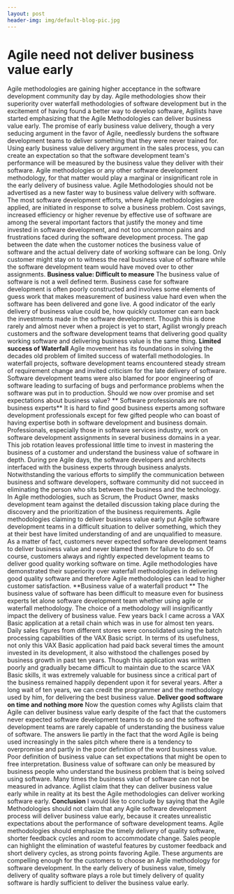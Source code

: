 ```yaml
---
layout: post
header-img: img/default-blog-pic.jpg
---
```


# Agile need not deliver business value early

Agile methodologies are gaining higher acceptance in the software development community day by day. Agile methodologies show their superiority over waterfall methodologies of software development but in the excitement of having found a better way to develop software, Agilists have started emphasizing that the Agile Methodologies can deliver business value early. The promise of early business value delivery, though a very seducing argument in the favor of Agile, needlessly burdens the software development teams to deliver something that they were never trained for. Using early business value delivery argument in the sales process, you can create an expectation so that the software development team's performance will be measured by the business value they deliver with their software. Agile methodologies or any other software development methodology, for that matter would play a marginal or insignificant role in the early delivery of business value. Agile Methodologies should not be advertised as a new faster way to business value delivery with software.  The most software development efforts, where Agile methodologies are applied, are initiated in response to solve a business problem. Cost savings, increased efficiency or higher revenue by effective use of software are among the several important factors that justify the money and time invested in software development, and not too uncommon pains and frustrations faced during the software development process. The gap between the date when the customer notices the business value of software and the actual delivery date of working software can be long. Only customer might stay on to witness the real business value of software while the software development team would have moved over to other assignments. **Business value: Difficult to measure** The business value of software is not a well defined term. Business case for software development is often poorly constructed and involves some elements of guess work that makes measurement of business value hard even when the software has been delivered and gone live. A good indicator of the early delivery of business value could be, how quickly customer can earn back the investments made in the software development. Though this is done rarely and almost never when a project is yet to start, Agilist wrongly preach customers and the software development teams that delivering good quality working software and delivering business value is the same thing. **Limited success of Waterfall** Agile movement has its foundations in solving the decades old problem of limited success of waterfall methodologies. In waterfall projects, software development teams encountered steady stream of requirement change and invited criticism for the late delivery of software. Software development teams were also blamed for poor engineering of software leading to surfacing of bugs and performance problems when the software was put in to production. Should we now over promise and set expectations about business value? ** Software professionals are not business experts** It is hard to find good business experts among software development professionals except for few gifted people who can boast of having expertise both in software development and business domain. Professionals, especially those in software services industry, work on software development assignments in several business domains in a year. This job rotation leaves professional little time to invest in mastering the business of a customer and understand the business value of software in depth. During pre Agile days, the software developers and architects interfaced with the business experts through business analysts. Notwithstanding the various efforts to simplify the communication between business and software developers, software community did not succeed in eliminating the person who sits between the business and the technology. In Agile methodologies, such as Scrum, the Product Owner, masks development team against the detailed discussion taking place during the discovery and the prioritization of the business requirements. Agile methodologies claiming to deliver business value early put Agile software development teams in a difficult situation to deliver something, which they at their best have limited understanding of and are unqualified to measure. As a matter of fact, customers never expected software development teams to deliver business value and never blamed them for failure to do so. Of course, customers always and rightly expected development teams to deliver good quality working software on time. Agile methodologies have demonstrated their superiority over waterfall methodologies in delivering good quality software and therefore Agile methodologies can lead to higher customer satisfaction. **Business value of a waterfall product ** The business value of software has been difficult to measure even for business experts let alone software development team whether using agile or waterfall methodology. The choice of a methodology will insignificantly impact the delivery of business value. Few years back I came across a VAX Basic application at a retail chain which was in use for almost ten years. Daily sales figures from different stores were consolidated using the batch processing capabilities of the VAX Basic script. In terms of its usefulness, not only this VAX Basic application had paid back several times the amount invested in its development, it also withstood the challenges posed by business growth in past ten years. Though this application was written poorly and gradually became difficult to maintain due to the scarce VAX Basic skills, it was extremely valuable for business since a critical part of the business remained happily dependent upon it for several years. After a long wait of ten years, we can credit the programmer and the methodology used by him, for delivering the best business value. **Deliver good software on time and nothing more** Now the question comes why Agilists claim that Agile can deliver business value early despite of the fact that the customers never expected software development teams to do so and the software development teams are rarely capable of understanding the business value of software. The answers lie partly in the fact that the word Agile is being used increasingly in the sales pitch where there is a tendency to overpromise and partly in the poor definition of the word business value. Poor definition of business value can set expectations that might be open to free interpretation. Business value of software can only be measured by business people who understand the business problem that is being solved using software. Many times the business value of software can not be measured in advance. Agilist claim that they can deliver business value early while in reality at its best the Agile methodologies can deliver working software early. **Conclusion** I would like to conclude by saying that the Agile Methodologies should not claim that any Agile software development process will deliver business value early, because it creates unrealistic expectations about the performance of software development teams. Agile methodologies should emphasize the timely delivery of quality software, shorter feedback cycles and room to accommodate change. Sales people can highlight the elimination of wasteful features by customer feedback and short delivery cycles, as strong points favoring Agile. These arguments are compelling enough for the customers to choose an Agile methodology for software development. In the early delivery of business value, timely delivery of quality software plays a role but timely delivery of quality software is hardly sufficient to deliver the business value early.